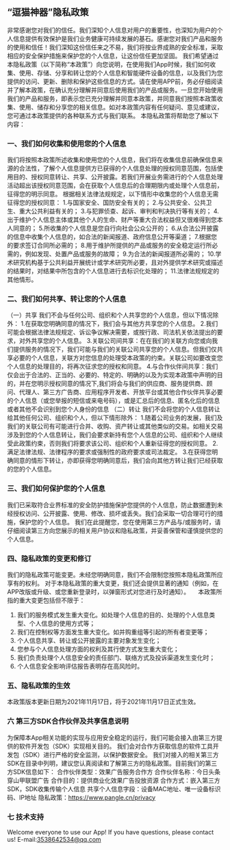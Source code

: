 ## “逗猫神器”隐私政策

非常感谢您对我们的信任。我们深知个人信息对用户的重要性，也深知为用户的个人信息提供有效保护是我们业务健康可持续发展的基石。感谢您对我们产品和服务的使用和信任！我们深知这份信任来之不易，我们将按业界成熟的安全标准，采取相应的安全保护措施来保护您的个人信息，让这份信任更加坚固。
我们希望通过本隐私政策（以下简称“本政策”）向您说明，在使用我们App时候，我们如何收集、使用、存储、分享和转让您的个人信息和智能硬件设备的信息，以及我们为您提供的访问、更新、删除和保护这些信息的方式。请在使用APP前，务必仔细阅读并了解本政策，在确认充分理解并同意后使用我们的产品或服务。一旦您开始使用我们的产品和服务，即表示您已充分理解并同意本政策，并同意我们按照本政策收集、使用、储存和分享您的相关信息。如对本政策内容有任何疑问、意见或建议，您可通过本政策提供的各种联系方式与我们联系。
本隐私政策将帮助您了解以下内容：

### 一、我们如何收集和使用您的个人信息
我们将按照本政策所述收集和使用您的个人信息，我们将在收集信息前确保信息来源的合法性，了解个人信息提供方已获得的个人信息处理的授权同意范围，包括使用目的、授权同意转让、共享、公开披露。若我们开展业务需进行的个人信息处理活动超出该授权同意范围，会在获取个人信息后的合理期限内或处理个人信息前，征得您的明示同意。
根据相关法律法规规定，以下情形中收集您的个人信息无需征得您的授权同意：
1.与国家安全、国防安全有关的；
2.与公共安全、公共卫生、重大公共利益有关的；
3.与犯罪侦查、起诉、审判和判决执行等有关的；
4.出于维护个人信息主体或其他个人的生命、财产等重大合法权益但又很难得到您本人同意的；
5.所收集的个人信息是您自行向社会公众公开的；
6.从合法公开披露的信息中收集个人信息的，如合法的新闻报道、政府信息公开等渠道；
7.根据您的要求签订合同所必需的；
8.用于维护所提供的产品或服务的安全稳定运行所必需的，例如发现、处置产品或服务的故障；
9.为合法的新闻报道所必需的；
10.学术研究机构基于公共利益开展统计或学术研究所必要，且对外提供学术研究或描述的结果时，对结果中所包含的个人信息进行去标识化处理的；
11.法律法规规定的其他情形。

### 二、我们如何共享、转让您的个人信息
（一）共享
我们不会与任何公司、组织和个人共享您的个人信息，但以下情况除外：
1.在获取您明确同意的情况下，我们会与其他方共享您的个人信息。
2.我们可能会根据法律法规规定、诉讼争议解决需要，或按行政、司法机关依法提出的要求，对外共享您的个人信息。
3.关联公司间共享：在在我们的关联方向您或向我们提供服务的情况下，我们可能与我们的关联公司共享您的个人信息。但我们仅共享必要的个人信息，关联方对您信息的处理受本政策的约束。关联公司如要改变您个人信息的处理目的，将再次征求您的授权和同意。
4.与合作伙伴间共享：我们仅会出于合法的、正当的、必要的、特定的、明确的以及为实现本政策中声明的目的，并在您明示授权同意的情况下,我们将会与我们的供应商、服务提供商、顾问、代理人、第三方广告商、应用程序开发者、开放平台或其他合作伙伴共享必要的个人信息（或您举报的短信或来电号码），或是汇总后的信息、匿名化后的信息或者其他不会识别到您个人身份的信息
（二）转让
我们不会将您的个人信息转让给其他任何公司、组织和个人，但以下情形除外：
1.随着公司业务的发展，我们及我们的关联公司有可能进行合并、收购、资产转让或其他类似的交易。如相关交易涉及到您的个人信息转让，我们会要求新持有您个人信息的公司、组织和个人继续受此政策约束，否则我们将要求该公司、组织和个人重新征得您的授权同意。
2.满足法律法规、法律程序的要求或强制性的政府要求或司法裁定。
3.在获得您明确同意的情形下转让，亦即获得您明确同意后，我们会向其他方转让我们已经获取的您的个人信息。

### 三、我们如何保护您的个人信息
我们已采取符合业界标准的安全防护措施保护您提供的个人信息，防止数据遭到未经授权访问、公开披露、使用、修改、损坏或丢失。我们会采取一切合理可行的措施，保护您的个人信息。
我们在此提醒您，您在使用第三方产品与/或服务时，请仔细阅读第三方向您展示的相关用户协议和隐私政策，并妥善保管和谨慎提供您的个人信息。

### 四、隐私政策的变更和修订    
我们的隐私政策可能变更。未经您明确同意，我们不会限制您按照本隐私政策所应享有的权利。
对于本隐私政策的重大变更，我们还会提供显著的通知（例如，在APP改版或升级、或您重新登录时，以弹窗形式对您进行及时通知）。    
本政策所指的重大变更包括但不限于：
1. 我们的服务模式发生重大变化。如处理个人信息的目的、处理的个人信息类型、个人信息的使用方式等；
2. 我们在控制权等方面发生重大变化。如并购重组等引起的所有者变更等；
3. 个人信息共享、转让或公开披露的主要对象发生变化；
4. 您参与个人信息处理方面的权利及其行使方式发生重大变化；
5. 我们负责处理个人信息安全的责任部门、联络方式及投诉渠道发生变化时；
6. 个人信息安全影响评估报告表明存在高风险时。

### 五、隐私政策的生效
本政策版本更新日期为2021年11月17日，将于2021年11月17日正式生效。

### 六 第三方SDK合作伙伴及共享信息说明
为保障本App相关功能的实现与应用安全稳定的运行，我们可能会接入由第三方提供的软件开发包（SDK）实现相关目的。
我们会对合作方获取信息的软件工具开发包（SDK）进行严格的安全监测，以保护数据安全。
我们对接入的相关第三方SDK在目录中列明，建议您认真阅读和了解第三方的隐私政策。目前我们的第三方SDK信息如下：
合作伙伴类型：效果广告服务合作方
合作伙伴名称：今日头条穿山甲联盟广告
合作目的：提供商业化效果广告投放资源
合作方式：嵌入第三方SDK，SDK收集传输个人信息
共享个人信息字段：设备MAC地址、唯一设备标识码、IP地址
隐私政策：https://www.pangle.cn/privacy

### 七 技术支持
Welcome everyone to use our App!
If you have questions, please contact us!
E-mail:3538642534@qq.com
